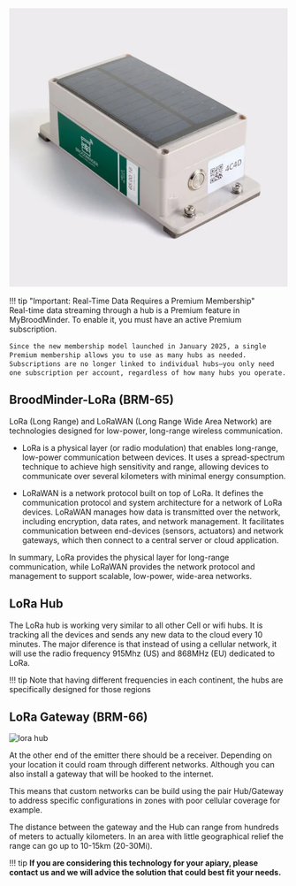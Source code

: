 <div style="text-align:center;"><img src="../assets/60_hubs.assets/lora/Lora_Hub_540x.jpg"></div>




!!! tip "Important: Real-Time Data Requires a Premium Membership"  
    Real-time data streaming through a hub is a Premium feature in MyBroodMinder. To enable it, you must have an active Premium subscription.

    Since the new membership model launched in January 2025, a single Premium membership allows you to use as many hubs as needed. Subscriptions are no longer linked to individual hubs—you only need one subscription per account, regardless of how many hubs you operate.


## BroodMinder-LoRa (BRM-65)

LoRa (Long Range) and LoRaWAN (Long Range Wide Area Network) are technologies designed for low-power, long-range wireless communication.

- LoRa is a physical layer (or radio modulation) that enables long-range, low-power communication between devices. It uses a spread-spectrum technique to achieve high sensitivity and range, allowing devices to communicate over several kilometers with minimal energy consumption.

- LoRaWAN is a network protocol built on top of LoRa. It defines the communication protocol and system architecture for a network of LoRa devices. LoRaWAN manages how data is transmitted over the network, including encryption, data rates, and network management. It facilitates communication between end-devices (sensors, actuators) and network gateways, which then connect to a central server or cloud application.

In summary, LoRa provides the physical layer for long-range communication, while LoRaWAN provides the network protocol and management to support scalable, low-power, wide-area networks.

## LoRa Hub

The LoRa hub is working very similar to all other Cell or wifi hubs. It is tracking all the devices and sends any new data to the cloud every 10 minutes. The major diference is that instead of using a cellular network, it will use the radio frequency 915Mhz (US) and 868MHz (EU) dedicated to LoRa.

!!! tip
    Note that having different frequencies in each continent, the hubs are specifically designed for those regions

## LoRa Gateway (BRM-66)

![lora hub](../assets/60_hubs.assets/lora/Rak_Gateway.png)

At the other end of the emitter there should be a receiver. Depending on your location it could roam through different networks. Although you can also install a gateway that will be hooked to the internet.

This means that custom networks can be build using the pair Hub/Gateway to address specific configurations in zones with poor cellular coverage for example. 

The distance between the gateway and the Hub can range from hundreds of meters to actually kilometers. In an area with little geographical relief the range can go up to 10-15km (20-30Mi).

!!! tip
    **If you are considering this technology for your apiary, please contact us and we will advice the solution that could best fit your needs.**